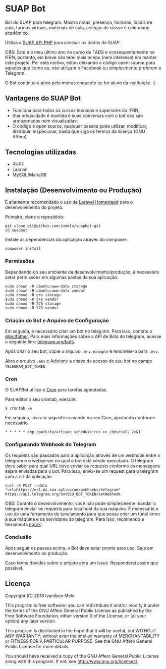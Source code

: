 # SUAP Bot
Bot do SUAP para telegram. Mostra notas, presença, horários, locais de aula, turmas virtuais, materiais de aula, colegas de classe e calendário acadêmico.

Utiliza a [SUAP API PHP](https://github.com/ivmelo/suap-api-php) para acessar os dados do SUAP.

OBS: Este é o meu último ano no curso de TADS e consequentemente no IFRN, portanto, em breve não terei mais tempo (nem interesse) em manter este projeto. Por este motivo, estou deixando o código open-source para aqueles que como eu, não utilizam o Facebook ou simplesmente preferem o Telegram.

O Bot continuará ativo pelo menos enquanto eu for aluno da instituição. :)

## Vantagens do SUAP Bot
- Funciona para todos os cursos tecnicos e superiores do IFRN;
- Sua privacidade é mantida e suas conversas com o bot não são armazenadas nem visualizadas;
- O código é open source, qualquer pessoa pode utilizar, modificar, distribuir, inspecionar, basta que siga os termos da licença (GNU Affero).

## Tecnologias utilizadas
- PHP7
- Laravel
- MySQL/MariaDB

## Instalação (Desenvolvimento ou Produção)
É altamente recomendado o uso de [Laravel Homestead](https://laravel.com/docs/5.4/homestead) para o desenvolvimento do projeto.

Primeiro, clone o repositório:
```
git clone git@github.com:ivmelo/suapbot.git
cd suapbot
```

Instale as dependências da aplicação através do composer:
```
composer install
```

### Permissões
Dependendo do seu ambiente de desenvolvimento/produção, é necessário setar permissões em algumas pastas da sua aplicação.
```
sudo chown -R ubuntu:www-data storage
sudo chown -R ubuntu:www-data vendor
sudo chmod -R g+s storage
sudo chmod -R g+s vendor
sudo chmod -R 775 storage
sudo chmod -R 775 vendor
```

### Criação do Bot e Arquivo de Configuração
Em seguida, é necessário criar um bot no telegram. Para isso, contate o [@botfather](https://telegram.me/botfather). Para mais informações sobre a API de Bots do telegram, acesse o seguinte link: [telegram.org/bots](https://core.telegram.org/bots).

Após criar o seu bot, copie o arquivo `.env.example` e renomeie-o para `.env`.

Abra o arquivo `.env` e Adicione a chave de acesso do seu bot no campo `TELEGRAM_BOT_TOKEN`.

### Cron
O SUAPBot utiliza o [Cron](https://en.wikipedia.org/wiki/Cron) para tarefas agendadas.

Para editar o seu crontab, execute:
```
$ crontab -e
```

Em seguida, insira o seguinte comando no seu Cron, ajustando conforme necessário.

```
* * * * * php /path/to/artisan schedule:run >> /dev/null 2>&1
```

### Configurando Webhook do Telegram
Os requests são passados para a aplicação através de um webhook entre o telegram e o webserver no qual o bot está sendo executado. O telegram deve saber para qual URL deve enviar os requests conforme as mensagens sejam enviadas para o bot. Para isso, envia-se um request para o telegram com a url da aplicação.
```
curl -X POST --data "url=https://url.da.sua.aplicacao/webhooks/telegram" https://api.telegram.org/botSEU_BOT_TOKEN/setWebhook
```

OBS: Durante o desenvolvimento, você não pode simplesmente mandar o telegram enviar os requests para localhost da sua máquina. É necessário o uso de uma ferramenta de tunelamento para que possa criar um túnel entre a sua máquina e os servidores do telegram. Para isso, recomendo a ferramenta [ngrok](https://ngrok.com).


### Conclusão
Após seguir os passos acima, o Bot deve estar pronto para uso. Seja em desenvolvimento ou produção.

Caso tenha dúvidas sobre o projeto abra um issue. Responderei assim que possível.


## Licença
Copyright (C) 2016  Ivanilson Melo

This program is free software: you can redistribute it and/or modify
it under the terms of the GNU Affero General Public License as published
by the Free Software Foundation, either version 3 of the License, or
(at your option) any later version.

This program is distributed in the hope that it will be useful,
but WITHOUT ANY WARRANTY; without even the implied warranty of
MERCHANTABILITY or FITNESS FOR A PARTICULAR PURPOSE.  See the
GNU Affero General Public License for more details.

You should have received a copy of the GNU Affero General Public License
along with this program.  If not, see <http://www.gnu.org/licenses/>.

